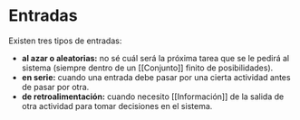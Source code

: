 # Entradas

Existen tres tipos de entradas:

- **al azar o aleatorias:** no sé cuál será la próxima tarea que se le pedirá al sistema (siempre dentro de un [[Conjunto]] finito de posibilidades).
- **en serie:** cuando una entrada debe pasar por una cierta actividad antes de pasar por otra.
- **de retroalimentación:** cuando necesito [[Información]] de la salida de otra actividad para tomar decisiones en el sistema.
